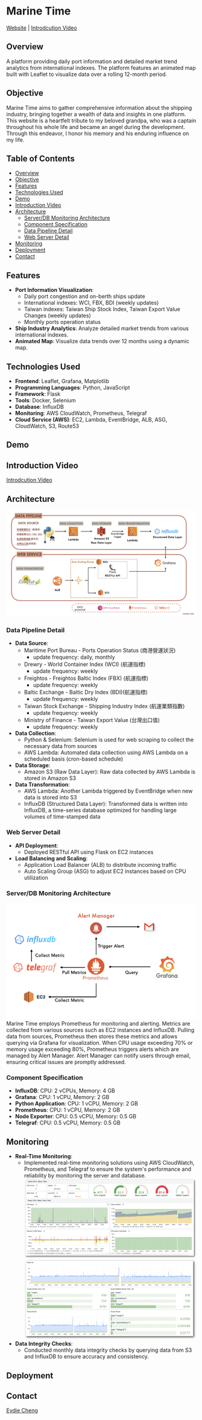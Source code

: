 # Marine Time
[Website](https://marine-time.online) |  [Introdcution Video](https://www.youtube.com/watch?v=6bKpNwKqo4E)
## Overview

A platform providing daily port information and detailed market trend analytics from international indexes. The platform features an animated map built with Leaflet to visualize data over a rolling 12-month period.
## Objective
Marine Time aims to gather comprehensive information about the shipping industry, bringing together a wealth of data and insights in one platform. 
This website is a heartfelt tribute to my beloved grandpa, who was a captain throughout his whole life and became an angel during the development.
Through this endeavor, I honor his memory and his enduring influence on my life.

## Table of Contents

- [Overview](#overview)
- [Objective](#objective)
- [Features](#features)
- [Technologies Used](#technologies-used)
- [Demo](#demo)
- [Introduction Video](#introduction-video)
- [Architecture](#architecture)
  - [Server/DB Monitoring Architecture](#serverdb-monitoring-architecture)
  - [Component Specification](#component-specification)
  - [Data Pipeline Detail](#data-pipeline-detail)
  - [Web Server Detail](#web-server-detail)
- [Monitoring](#monitoring)
- [Deployment](#deployment)
- [Contact](#contact)



## Features

- **Port Information Visualization**: 
  - Daily port congestion and on-berth ships update
  - International indexes: WCI, FBX, BDI (weekly updates)
  - Taiwan indexes: Taiwan Ship Stock Index, Taiwan Export Value Changes (weekly updates)
  - Monthly ports operation status
- **Ship Industry Analytics**: Analyze detailed market trends from various international indexes.
- **Animated Map**: Visualize data trends over 12 months using a dynamic map.

## Technologies Used

- **Frontend**: Leaflet, Grafana, Matplotlib
- **Programming Languages**: Python, JavaScript
- **Framework**: Flask
- **Tools**: Docker, Selenium
- **Database**: InfluxDB
- **Monitoring**: AWS CloudWatch, Prometheus, Telegraf
- **Cloud Service (AWS)**: EC2, Lambda, EventBridge, ALB, ASG, CloudWatch, S3, Route53

## Demo

## Introduction Video
[Introdcution Video](https://www.youtube.com/watch?v=6bKpNwKqo4E)

## Architecture
![Marine Time Architecture](readme-img/architechture.png)

### Data Pipeline Detail

- **Data Source**:
  - Maritime Port Bureau - Ports Operation Status (商港營運狀況)
    - update frequency: daily, monthly
  - Drewry - World Container Index (WCI) (航運指標)
    - update frequency: weekly
  - Freightos - Freightos Baltic Index (FBX) (航運指標)
    - update frequency: weekly
  - Baltic Exchange - Baltic Dry Index (BDI)(航運指標)
    - update frequency: weekly
  - Taiwan Stock Exchange - Shipping Industry Index (航運業類指數)
    - update frequency: weekly
  - Ministry of Finance - Taiwan Export Value (台灣出口值)
    - update frequency: weekly
- **Data Collection**:
  - Python & Selenium: Selenium is used for web scraping to collect the necessary data from sources
  - AWS Lambda: Automated data collection using AWS Lambda on a scheduled basis (cron-based schedule)
- **Data Storage**:
  - Amazon S3 (Raw Data Layer): Raw data collected by AWS Lambda is stored in Amazon S3
- **Data Transformation**:
  - AWS Lambda: Another Lambda triggered by EventBridge when new data is stored into S3
  - InfluxDB (Structured Data Layer): Transformed data is written into InfluxDB, a time-series database optimized for handling large volumes of time-stamped data
### Web Server Detail

- **API Deployment**:
  - Deployed RESTful API using Flask on EC2 instances
- **Load Balancing and Scaling**:
  - Application Load Balancer (ALB) to distribute incoming traffic
  - Auto Scaling Group (ASG) to adjust EC2 instances based on CPU utilization

### Server/DB Monitoring Architecture
![Monitoring Architecture](readme-img/monitor_arch.png)
Marine Time employs Prometheus  for monitoring and alerting. Metrics are collected from various sources such as EC2 instances and InfluxDB. Pulling data from sources, Prometheus then stores these metrics and allows querying via Grafana for visualization. When CPU usage exceeding 70% or memory usage exceeding 80%,  Prometheus triggers alerts which are managed by Alert Manager. Alert Manager can notify users through email, ensuring critical issues are promptly addressed.

### Component Specification
- **InfluxDB**: CPU: 2 vCPUs, Memory: 4 GB
- **Grafana**: CPU: 1 vCPU, Memory: 2 GB
- **Python Application**: CPU: 1 vCPU, Memory: 2 GB
- **Prometheus**: CPU: 1 vCPU, Memory: 2 GB
- **Node Exporter**: CPU: 0.5 vCPU, Memory: 0.5 GB
- **Telegraf**: CPU: 0.5 vCPU, Memory: 0.5 GB
## Monitoring

- **Real-Time Monitoring**:
  - Implemented real-time monitoring solutions using AWS CloudWatch, Prometheus, and Telegraf to ensure the system's performance and reliability by monitoring the server and database.
  ![monitor1](readme-img/monitor1.png)
  ![monitor2](readme-img/monitor2.png)
- **Data Integrity Checks**:
  - Conducted monthly data integrity checks by querying data from S3 and InfluxDB to ensure accuracy and consistency.

## Deployment


## Contact
[Eydie Cheng](mailto:eydie.cheng@gmail.com)

